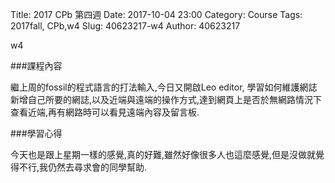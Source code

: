 Title: 2017 CPb 第四週
Date: 2017-10-04 23:00
Category: Course
Tags: 2017fall, CPb,w4
Slug: 40623217-w4
Author: 40623217

w4

<!-- PELICAN_END_SUMMARY -->

###課程內容

繼上周的fossil的程式語言的打法輸入,今日又開啟Leo editor,
學習如何維護網誌新增自己所要的網誌,以及近端與遠端的操作方式,達到網頁上是否於無網路情況下查看近端,再有網路時可以看見遠端內容及留言板.

###學習心得

今天也是跟上星期一樣的感覺,真的好難,雖然好像很多人也這麼感覺,但是沒做就覺得不行,我仍然去尋求會的同學幫助.